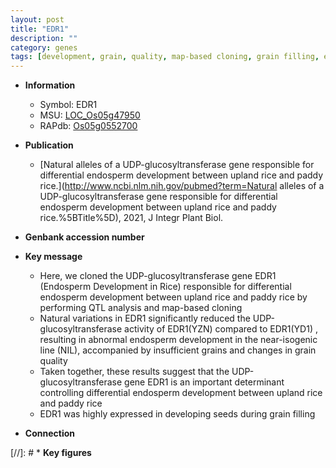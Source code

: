 ```yaml
---
layout: post
title: "EDR1"
description: ""
category: genes
tags: [development, grain, quality, map-based cloning, grain filling, endosperm, endosperm development, grain quality]
---
```


* **Information**  
    + Symbol: EDR1  
    + MSU: [LOC_Os05g47950](http://rice.uga.edu/cgi-bin/ORF_infopage.cgi?orf=LOC_Os05g47950)  
    + RAPdb: [Os05g0552700](http://rapdb.dna.affrc.go.jp/viewer/gbrowse_details/irgsp1?name=Os05g0552700)  

* **Publication**  
    + [Natural alleles of a UDP-glucosyltransferase gene responsible for differential endosperm development between upland rice and paddy rice.](http://www.ncbi.nlm.nih.gov/pubmed?term=Natural alleles of a UDP-glucosyltransferase gene responsible for differential endosperm development between upland rice and paddy rice.%5BTitle%5D), 2021, J Integr Plant Biol.

* **Genbank accession number**  

* **Key message**  
    + Here, we cloned the UDP-glucosyltransferase gene EDR1 (Endosperm Development in Rice) responsible for differential endosperm development between upland rice and paddy rice by performing QTL analysis and map-based cloning
    + Natural variations in EDR1 significantly reduced the UDP-glucosyltransferase activity of EDR1(YZN) compared to EDR1(YD1) , resulting in abnormal endosperm development in the near-isogenic line (NIL), accompanied by insufficient grains and changes in grain quality
    + Taken together, these results suggest that the UDP-glucosyltransferase gene EDR1 is an important determinant controlling differential endosperm development between upland rice and paddy rice
    + EDR1 was highly expressed in developing seeds during grain filling

* **Connection**  

[//]: # * **Key figures**  


